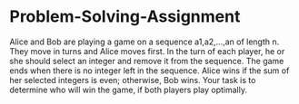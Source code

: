 # Problem-Solving-Assignment

Alice and Bob are playing a game on a sequence a1,a2,…,an of length n. They move in turns and Alice moves first.
In the turn of each player, he or she should select an integer and remove it from the sequence. The game ends when there is no integer left in the sequence.
Alice wins if the sum of her selected integers is even; otherwise, Bob wins.
Your task is to determine who will win the game, if both players play optimally.
